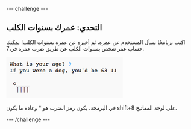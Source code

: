 \--- challenge \---

## التحدي: عمرك بسنوات الكلب

اكتب برنامجًا يسأل المستخدم عن عمره، ثم أخبره عن عمره بسنوات الكلب! يمكنك حساب عمر شخص بسنوات الكلب عن طريق ضرب عمره في 7.

![screenshot](images/me-dog-years.png)

في البرمجة، يكون رمز الضرب هو * وعادة ما يكون shift+8 على لوحة المفاتيح.

\--- /challenge \---